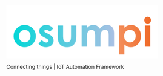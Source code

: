 <img align="center" width="400" src="https://github.com/osumpi/.github/blob/562c9b5623f395be195ae69e2458d6105bebdd5f/profile/banner.png"/>

Connecting things | IoT Automation Framework
